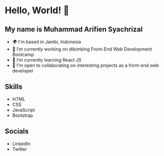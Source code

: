 # Hello, World! 👋

## My name is Muhammad Arifien Syachrizal

- 🌍 I'm based in Jambi, Indonesia
- 🔭 I’m currently working on dibimbing Front-End Web Development Bootcamp
- 🧠 I’m currently learning React JS
- 🤝 I'm open to collaborating on interesting projects as a front-end web developer

## Skills

- HTML
- CSS
- JavaScript
- Bootstrap

## Socials

- LinkedIn
- Twitter
